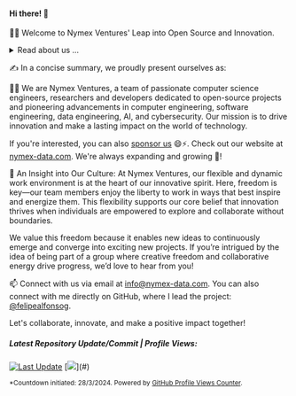 #### Hi there! 👋

🙋‍♂️ Welcome to Nymex Ventures' Leap into Open Source and Innovation.

<details>
  <summary>Read about us ...</summary>
  <br>
  We are Nymex Ventures, a group of dedicated professionals embarking on an exciting new journey, focusing on open-source development and cutting-edge technologies. Our commitment centers on computer engineering, software engineering, data engineering, AI, and cybersecurity.

Shifting from our commercial roots, our future lies in fostering innovation and contributing to the open-source community. By immersing ourselves in these critical fields, Nymex Ventures aims to become a beacon of knowledge and progress, shaping the future of technology in meaningful and impactful ways.

This new direction represents a significant change in our mission and values. We believe that our dedication to open-source principles and advanced research will inspire others and drive technological advancements. Our path ahead is about making a lasting contribution to the world of engineering and beyond.

At Nymex Ventures, we specialize in pioneering research to uncover valuable insights from data, developing robust and scalable software solutions, and ensuring the security and integrity of systems through advanced cybersecurity measures. Our team of experts excels in designing and implementing advanced algorithms, optimizing performance, and driving evidence-based decision-making with comprehensive big data analysis.

By actively engaging with the open-source community and sharing our work, we strive to advance the field of data research and foster a culture of innovation. Our mission is to advance technology and innovation through open-source development, cutting-edge research, and a strong commitment to cybersecurity. Our vision is to be a leader in the open-source community, driving progress and inspiring others to make lasting contributions to the world of engineering and technology.

Join us in our quest to unlock the true potential of technology through innovation, collaboration, and dedication. Together, we can shape the future and make a lasting impact on the world of open-source and cybersecurity.
<br>
</details>

✍️ In a concise summary, we proudly present ourselves as:

👨‍💻 We are Nymex Ventures, a team of passionate computer science engineers, researchers and developers dedicated to open-source projects and pioneering advancements in computer engineering, software engineering, data engineering, AI, and cybersecurity. Our mission is to drive innovation and make a lasting impact on the world of technology.

If you're interested, you can also <a href="https://github.com/sponsors/NymexData" target="_blank">sponsor us</a> 😄⚡️. Check out our website at <a href="https://nymex-data.com" target="_blank">nymex-data.com</a>. We're always expanding and growing 🐧!
<!--
<details>
  <summary>Philosophy of the Collective: The Essence of Exchange and Growth</summary>
  <br>
The essence of our collective is captured in the synergy of "Nymex," where the fusion of growth and transformation intertwines with the dynamic nature of collaboration and sharing. Rooted in the symbolic depth of "Nymphaea"—the scientific name for water lilies—our philosophy is grounded in principles of growth, and transformation. The water lily represents our journey of evolution and the pursuit of clarity, reflecting the transformative power of collaboration.

"Exchange," on the other hand, embodies the fluid and interactive nature of our interactions. It signifies the continuous flow of ideas, knowledge, and data that fuels our collective progress. In this context, exchange is not merely about the act of sharing but about fostering an environment where diverse perspectives converge, spark innovation, and drive mutual growth.

Our collective thrives on the principles of exchange and collaboration. We are dedicated to creating an open platform where knowledge is freely shared, ideas are explored collaboratively, and growth is a collective journey. This dynamic interplay of insights and contributions allows us to transform challenges into opportunities and fosters a culture of continuous improvement and innovation.

In essence, our philosophy celebrates the exchange of ideas and the growth that emerges from collaborative efforts. It reflects our commitment to exploring new horizons, cultivating transformation, and embracing the purity of collective wisdom. Through this approach, we strive to achieve meaningful discoveries and make a positive impact, driven by the fundamental values of growth, collaboration, and the fluid exchange of knowledge.
<br>
</details>
-->

🚀 An Insight into Our Culture: At Nymex Ventures, our flexible and dynamic work environment is at the heart of our innovative spirit. Here, freedom is key—our team members enjoy the liberty to work in ways that best inspire and energize them. This flexibility supports our core belief that innovation thrives when individuals are empowered to explore and collaborate without boundaries.

We value this freedom because it enables new ideas to continuously emerge and converge into exciting new projects. If you’re intrigued by the idea of being part of a group where creative freedom and collaborative energy drive progress, we’d love to hear from you!

📫 Connect with us via email at info@nymex-data.com. You can also connect with me directly on GitHub, where I lead the project: <a href="https://github.com/felipealfonsog" target="_blank">@felipealfonsog</a>.

<!-- 
🧙 Remember, 😄⚡️ "Sucking at something is the first step to becoming sorta good at something" - Jake the dog. This phrase rings true for us! We embrace the learning process and believe that making mistakes is an essential part of growth 😄.
-->

Let's collaborate, innovate, and make a positive impact together!


##### Latest Repository Update/Commit | Profile Views:
<!--
[![__Last Update__](https://img.shields.io/github/last-commit/felipealfonsog/felipealfonsog?style=flat&logoColor=white&label=Last%20Update&color=yellow)](#) -->
[![__Last Update__](https://img.shields.io/badge/Last%20Updated-%F0%9F%93%85-yellow)](#)
[![](https://komarev.com/ghpvc/?username=NymexData&style=flat&logoColor=white&color=yellow&label=Profile+Views*)](#)

<!--
![](https://komarev.com/ghpvc/?username=NymexData&style=flat&color=yellow)
-->

<sub>*Countdown initiated: 28/3/2024. Powered by [GitHub Profile Views Counter](https://github.com/antonkomarev/github-profile-views-counter).</sub>

<!-- https://github.com/antonkomarev/github-profile-views-counter -->
<!-- ![Last Updated](https://img.shields.io/github/last-commit/felipealfonsog/felipealfonsog?style=flat-square) -->
<!-- ![Last Updated](https://img.shields.io/badge/Last%20Updated-%F0%9F%93%85-blue) -->
<!-- Last Updated: 2023-07-23 -->

<!-- 

<details open>
<summary>Committers.top rank in Chile*</summary> 
  <br>

[![committers.top badge](https://org-badge.committers.top/chile/NymexData.svg)](https://org-badge.committers.top/chile/NymexData)

<sub>*More information about the top committers in Chile [here](https://committers.top/chile).

</details>



[![Vim Powered](https://img.shields.io/badge/Vim-Powered-%2311AB00.svg?style=plastic&logo=vim&logoColor=white)](https://www.vim.org)
-->
